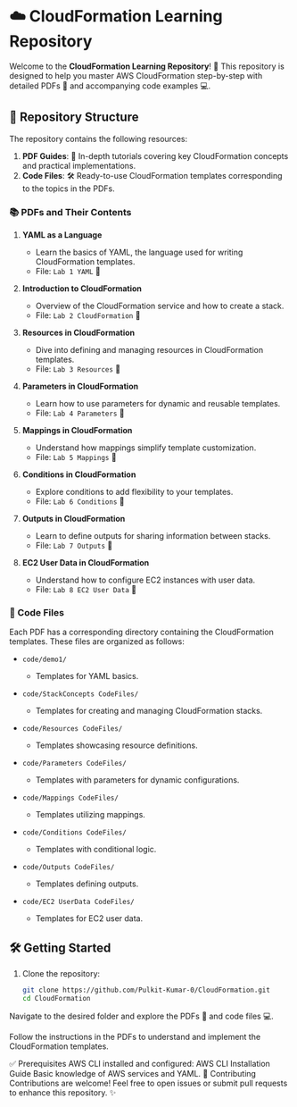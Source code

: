 # ☁️ CloudFormation Learning Repository

Welcome to the **CloudFormation Learning Repository**! 🚀 This repository is designed to help you master AWS CloudFormation step-by-step with detailed PDFs 📄 and accompanying code examples 💻.

## 📂 Repository Structure

The repository contains the following resources:

1. **PDF Guides**: 📘 In-depth tutorials covering key CloudFormation concepts and practical implementations.
2. **Code Files**: 🛠️ Ready-to-use CloudFormation templates corresponding to the topics in the PDFs.

### 📚 PDFs and Their Contents

1. **YAML as a Language**  
   - Learn the basics of YAML, the language used for writing CloudFormation templates.  
   - File: `Lab 1 YAML` 📁

2. **Introduction to CloudFormation**  
   - Overview of the CloudFormation service and how to create a stack.  
   - File: `Lab 2 CloudFormation` 📁

3. **Resources in CloudFormation**  
   - Dive into defining and managing resources in CloudFormation templates.  
   - File: `Lab 3 Resources` 📁

4. **Parameters in CloudFormation**  
   - Learn how to use parameters for dynamic and reusable templates.  
   - File: `Lab 4 Parameters` 📁

5. **Mappings in CloudFormation**  
   - Understand how mappings simplify template customization.  
   - File: `Lab 5 Mappings` 📁

6. **Conditions in CloudFormation**  
   - Explore conditions to add flexibility to your templates.  
   - File: `Lab 6 Conditions` 📁

7. **Outputs in CloudFormation**  
   - Learn to define outputs for sharing information between stacks.  
   - File: `Lab 7 Outputs` 📁

8. **EC2 User Data in CloudFormation**  
   - Understand how to configure EC2 instances with user data.  
   - File: `Lab 8 EC2 User Data` 📁

### 💾 Code Files

Each PDF has a corresponding directory containing the CloudFormation templates. These files are organized as follows:

- `code/demo1/`  
  - Templates for YAML basics.

- `code/StackConcepts CodeFiles/`  
  - Templates for creating and managing CloudFormation stacks.

- `code/Resources CodeFiles/`  
  - Templates showcasing resource definitions.

- `code/Parameters CodeFiles/`  
  - Templates with parameters for dynamic configurations.

- `code/Mappings CodeFiles/`  
  - Templates utilizing mappings.

- `code/Conditions CodeFiles/`  
  - Templates with conditional logic.

- `code/Outputs CodeFiles/`  
  - Templates defining outputs.

- `code/EC2 UserData CodeFiles/`  
  - Templates for EC2 user data.

## 🛠️ Getting Started

1. Clone the repository:  
   ```bash
   git clone https://github.com/Pulkit-Kumar-0/CloudFormation.git
   cd CloudFormation

Navigate to the desired folder and explore the PDFs 📄 and code files 💻.

Follow the instructions in the PDFs to understand and implement the CloudFormation templates.

✅ Prerequisites
AWS CLI installed and configured: AWS CLI Installation Guide
Basic knowledge of AWS services and YAML.
🤝 Contributing
Contributions are welcome! Feel free to open issues or submit pull requests to enhance this repository. ✨
